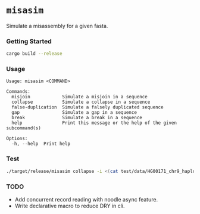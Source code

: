 # `misasim`
Simulate a misassembly for a given fasta.


### Getting Started
```bash
cargo build --release
```

### Usage
```
Usage: misasim <COMMAND>

Commands:
  misjoin            Simulate a misjoin in a sequence
  collapse           Simulate a collapse in a sequence
  false-duplication  Simulate a falsely duplicated sequence
  gap                Simulate a gap in a sequence
  break              Simulate a break in a sequence
  help               Print this message or the help of the given subcommand(s)

Options:
  -h, --help  Print help
```

### Test
```bash
./target/release/misasim collapse -i <(cat test/data/HG00171_chr9_haplotype2-0000142.fa) -b test.bed > test.fa
```

### TODO
* Add concurrent record reading with noodle async feature.
* Write declarative macro to reduce DRY in cli.
